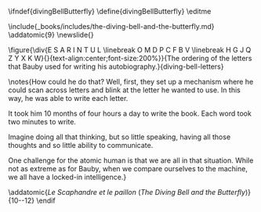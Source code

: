 \ifndef{divingBellButterfly}
\define{divingBellButterfly}
\editme

\include{_books/includes/the-diving-bell-and-the-butterfly.md}
\addatomic{9}
\newslide{}

\figure{\div{E S A R I N T U L \linebreak
O M D P C F B V \linebreak
H G J Q Z Y X K W}{}{text-align:center;font-size:200%}}{The ordering of the letters that Bauby used for writing his autobiography.}{diving-bell-letters}

\notes{How could he do that? Well, first, they set up a mechanism where he could scan across letters and blink at the letter he wanted to use. In this way, he was able to write each letter.

It took him 10 months of four hours a day to write the book. Each word took two minutes to write.

Imagine doing all that thinking, but so little speaking, having all those thoughts and so little ability to communicate.

One challenge for the atomic human is that we are all in that situation. While not as extreme as for Bauby, when we compare ourselves to the machine, we all have a locked-in intelligence.}

\addatomic{*Le Scaphandre et le paillon* (*The Diving Bell and the Butterfly*)}{10--12}
\endif
